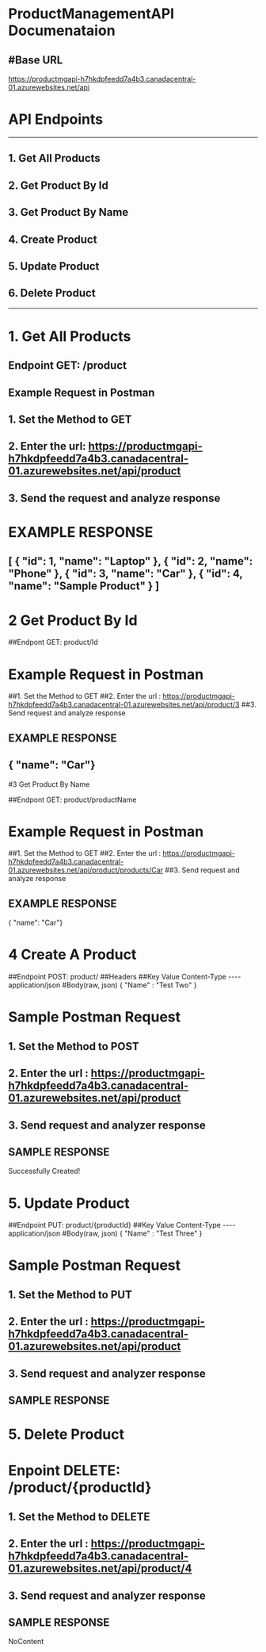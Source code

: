 # ProductManagementAPI Documenataion

#Base URL
-------------------------------------------------------------------------------------
https://productmgapi-h7hkdpfeedd7a4b3.canadacentral-01.azurewebsites.net/api

# API Endpoints
-------------------------------------------------------------------------------------
## 1. Get All Products
## 2. Get Product By Id
## 3. Get Product By Name
## 4. Create Product
## 5. Update Product
## 6. Delete Product
----------------------------------------------------------------------------------------------


# 1. Get All Products
## Endpoint GET: /product

## Example Request in Postman
## 1. Set the Method to GET
## 2. Enter the url: https://productmgapi-h7hkdpfeedd7a4b3.canadacentral-01.azurewebsites.net/api/product
## 3. Send the request and analyze response

# EXAMPLE RESPONSE
[
  {
    "id": 1,
    "name": "Laptop"
  },
  {
    "id": 2,
    "name": "Phone"
  },
  {
    "id": 3,
    "name": "Car"
  },
  {
    "id": 4,
    "name": "Sample Product"
  }
]
--------------------------------------------------------------------------------------------------------------------
# 2 Get Product By Id
##Endpont GET: product/Id

# Example Request in Postman
##1. Set the Method to GET
##2. Enter the url : https://productmgapi-h7hkdpfeedd7a4b3.canadacentral-01.azurewebsites.net/api/product/3
##3. Send request and analyze response

## EXAMPLE RESPONSE 
   { "name": "Car"}
------------------------------------------------------------------------------------------------------------------------
#3 Get Product By Name

##Endpont GET: product/productName

# Example Request in Postman
##1. Set the Method to GET
##2. Enter the url : https://productmgapi-h7hkdpfeedd7a4b3.canadacentral-01.azurewebsites.net/api/product/products/Car
##3. Send request and analyze response

## EXAMPLE RESPONSE 
   { "name": "Car"}

# 4 Create A Product
##Endpoint POST: product/
##Headers
##Key	                   Value
Content-Type	---- application/json
#Body(raw, json)
{
  "Name" : "Test Two"
}
# Sample Postman Request
## 1. Set the Method to POST
## 2. Enter the url : https://productmgapi-h7hkdpfeedd7a4b3.canadacentral-01.azurewebsites.net/api/product
## 3. Send request and analyzer response
## SAMPLE RESPONSE
Successfully Created!

# 5. Update Product
##Endpoint PUT: product/{productId}
##Key	                   Value
Content-Type	---- application/json
#Body(raw, json)
{
  "Name" : "Test Three"
}
# Sample Postman Request
## 1. Set the Method to PUT
## 2. Enter the url : https://productmgapi-h7hkdpfeedd7a4b3.canadacentral-01.azurewebsites.net/api/product
## 3. Send request and analyzer response
## SAMPLE RESPONSE

# 5. Delete Product
# Enpoint DELETE:  /product/{productId}
## 1. Set the Method to DELETE
## 2. Enter the url : https://productmgapi-h7hkdpfeedd7a4b3.canadacentral-01.azurewebsites.net/api/product/4
## 3. Send request and analyzer response
## SAMPLE RESPONSE
NoContent











